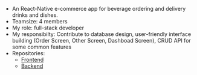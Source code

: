 - An React-Native e-commerce app for beverage ordering and delivery drinks and dishes.
- Teamsize: 4 members
- My role: full-stack developer
- My responsibilty: Contribute to database design, user-friendly interface building (Order Screen, Other Screen, Dashboad Screen), CRUD API for some common features
- Repositories:
    - [Frontend](https://github.com/bichsonnhat/Hachiko-frontend)
    - [Backend](https://github.com/bichsonnhat/Hachiko-backend)
